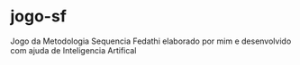 # jogo-sf
Jogo da Metodologia Sequencia Fedathi elaborado por mim e desenvolvido com ajuda de Inteligencia Artifical
